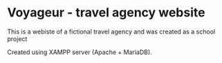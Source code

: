 # Voyageur - travel agency website

This is a webiste of a fictional travel agency and was created as a school project  

Created using XAMPP server (Apache + MariaDB).
